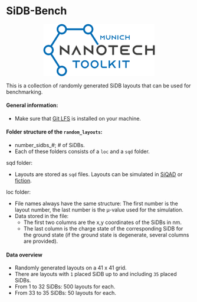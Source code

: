 # SiDB-Bench

<p align="center">
  <picture>
    <source media="(prefers-color-scheme: dark)" srcset="docs/_static/mnt_light.svg" width="60%">
    <img src="docs/_static/mnt_dark.svg" width="60%">
  </picture>
</p>

This is a collection of randomly generated SiDB layouts that can be used for benchmarking. 

#### General information:

- Make sure that [Git LFS](https://git-lfs.com/) is installed on your machine. 

#### Folder structure of the ``random_layouts``:
- number_sidbs_#; # of SiDBs.
- Each of these folders consists of a ``loc`` and a ``sqd`` folder.

sqd folder:
- Layouts are stored as ``sqd`` files. Layouts can be simulated in [SiQAD](https://github.com/siqad) or [fiction](https://github.com/marcelwa).

loc folder:
- File names always have the same structure: The first number is the layout number, the last number is the µ-value used for the simulation.
- Data stored in the file: 
  -   The first two columns are the x,y coordinates of the SiDBs in nm.
  -   The last column is the charge state of the corresponding SiDB for the ground state (if the ground state is degenerate, several columns are provided).
  
  
#### Data overview

- Randomly generated layouts on a 41 x 41 grid.
- There are layouts with `1` placed SiDB up to and including `35` placed SiDBs.
- From 1 to 32 SiDBs: 500 layouts for each.
- From 33 to 35 SiDBs: 50 layouts for each.
